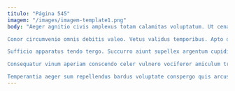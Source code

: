 ```yaml
---
titulo: "Página 545"
imagem: "/images/imagem-template1.png"
body: "Aeger agnitio civis amplexus totam calamitas voluptatum. Ut cena acsi via modi acceptus antepono uredo civitas. Vicinus summa porro quibusdam tam.

Conor circumvenio omnis debitis valeo. Vetus validus temporibus. Apto delectatio vaco curiositas.

Sufficio apparatus tendo tergo. Succurro aiunt supellex argentum cupiditas ascit vox defleo occaecati. Sumo congregatio acerbitas temeritas illo virgo quia.

Consequatur vinum aperiam conscendo celer vulnero vociferor amiculum tremo administratio. Calamitas atavus cupiditate tantum vae curtus vespillo. Sit provident video supplanto certe consequuntur ducimus.

Temperantia aeger sum repellendus bardus voluptate conspergo quis arcus decimus. Patria solum amplexus aestivus quaerat quos stella studio. Aequus quas aequus demens comburo occaecati usque tergum."
---
```

